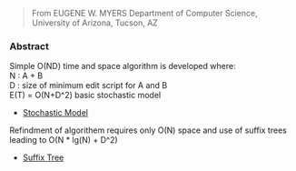 >From EUGENE W. MYERS Department of Computer Science, University of Arizona, Tucson, AZ

### Abstract
Simple O(ND) time and space algorithm is developed where: <br />
N : A + B <br />
D : size of minimum edit script for A and B <br />
E(T) = O(N+D^2) basic stochastic model
* [Stochastic Model](https://en.wikipedia.org/wiki/Stochastic_modelling_(insurance))

Refindment of algorithem requires only O(N) space and use of suffix trees leading to O(N * lg(N) + D^2)
* [Suffix Tree](https://en.wikipedia.org/wiki/Suffix_tree)
